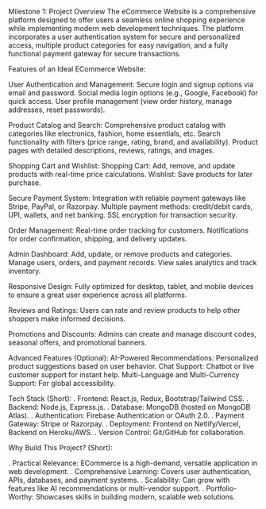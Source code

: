 Milestone 1: Project Overview The eCommerce Website is a comprehensive platform designed to offer users a seamless online shopping experience while implementing modern web development techniques. The platform incorporates a user authentication system for secure and personalized access, multiple product categories for easy navigation, and a fully functional payment gateway for secure transactions.

Features of an Ideal ECommerce Website:

User Authentication and Management:
Secure login and signup options via email and password. Social media login options (e.g., Google, Facebook) for quick access. User profile management (view order history, manage addresses, reset passwords).

Product Catalog and Search:
Comprehensive product catalog with categories like electronics, fashion, home essentials, etc. Search functionality with filters (price range, rating, brand, and availability). Product pages with detailed descriptions, reviews, ratings, and images.

Shopping Cart and Wishlist:
Shopping Cart: Add, remove, and update products with real-time price calculations. Wishlist: Save products for later purchase.

Secure Payment System:
Integration with reliable payment gateways like Stripe, PayPal, or Razorpay. Multiple payment methods: credit/debit cards, UPI, wallets, and net banking. SSL encryption for transaction security.

Order Management:
Real-time order tracking for customers. Notifications for order confirmation, shipping, and delivery updates.

Admin Dashboard:
Add, update, or remove products and categories. Manage users, orders, and payment records. View sales analytics and track inventory.

Responsive Design:
Fully optimized for desktop, tablet, and mobile devices to ensure a great user experience across all platforms.

Reviews and Ratings:
Users can rate and review products to help other shoppers make informed decisions.

Promotions and Discounts:
Admins can create and manage discount codes, seasonal offers, and promotional banners.

Advanced Features (Optional):
AI-Powered Recommendations: Personalized product suggestions based on user behavior. Chat Support: Chatbot or live customer support for instant help. Multi-Language and Multi-Currency Support: For global accessibility.

Tech Stack (Short): . Frontend: React.js, Redux, Bootstrap/Tailwind CSS. . Backend: Node.js, Express.js. . Database: MongoDB (hosted on MongoDB Atlas). . Authentication: Firebase Authentication or OAuth 2.0. . Payment Gateway: Stripe or Razorpay. . Deployment: Frontend on Netlify/Vercel, Backend on Heroku/AWS. . Version Control: Git/GitHub for collaboration.

Why Build This Project? (Short):

. Practical Relevance: ECommerce is a high-demand, versatile application in web development. . Comprehensive Learning: Covers user authentication, APIs, databases, and payment systems. . Scalability: Can grow with features like AI recommendations or multi-vendor support. . Portfolio-Worthy: Showcases skills in building modern, scalable web solutions.